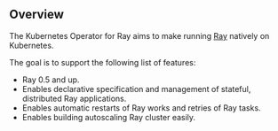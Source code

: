 ## Overview

The Kubernetes Operator for Ray aims to make running [Ray](https://github.com/ray-project/ray) natively on Kubernetes.

The goal is to support the following list of features:

* Ray 0.5 and up.
* Enables declarative specification and management of stateful, distributed Ray applications. 
* Enables automatic restarts of Ray works and retries of Ray tasks.
* Enables building autoscaling Ray cluster easily.

